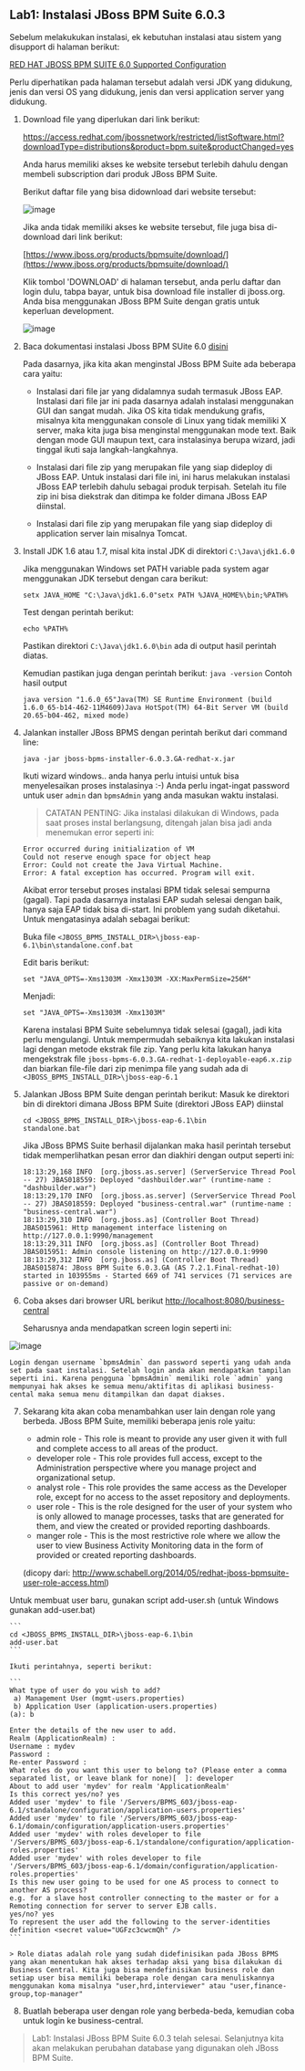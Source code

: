 ## Lab1: Instalasi JBoss BPM Suite 6.0.3

Sebelum melakukukan instalasi, ek kebutuhan instalasi atau sistem yang disupport di halaman berikut:

  [RED HAT JBOSS BPM SUITE 6.0 Supported Configuration](https://access.redhat.com/articles/704703)

Perlu diperhatikan pada halaman tersebut adalah versi JDK yang didukung, jenis dan versi OS yang didukung, jenis dan versi application server yang didukung.

1.  Download file yang diperlukan dari link berikut:
    
    
    https://access.redhat.com/jbossnetwork/restricted/listSoftware.html?downloadType=distributions&product=bpm.suite&productChanged=yes

    Anda harus memiliki akses ke website tersebut terlebih dahulu dengan membeli subscription dari produk JBoss BPM Suite.

    Berikut daftar file yang bisa didownload dari website tersebut:

    ![image](https://cloud.githubusercontent.com/assets/3068071/8324523/a247cc5e-1a7b-11e5-98b2-0eeedaff264d.png)

    Jika anda tidak memiliki akses ke website tersebut, file juga bisa di-download dari link berikut:

    [https://www.jboss.org/products/bpmsuite/download/](https://www.jboss.org/products/bpmsuite/download/)
  
    Klik tombol 'DOWNLOAD' di halaman tersebut, anda perlu daftar dan login dulu, tabpa bayar, untuk bisa download file installer di jboss.org. Anda bisa menggunakan JBoss BPM Suite dengan gratis untuk keperluan development.
    
    ![image](https://cloud.githubusercontent.com/assets/3068071/8324542/c75c40ce-1a7b-11e5-8fc1-fe877014e472.png)



2.  Baca dokumentasi instalasi Jboss BPM SUite 6.0 [disini](https://access.redhat.com/documentation/en-US/Red_Hat_JBoss_BPM_Suite/6.0/html/Installation_Guide/chap-Installation_options.html#sect-The_Red_Hat_JBoss_BPM_Suite_Installer_installation)

    Pada dasarnya, jika kita akan menginstal JBoss BPM Suite ada beberapa cara yaitu:
    
    * Instalasi dari file jar yang didalamnya sudah termasuk JBoss EAP. Instalasi dari file jar ini pada dasarnya adalah instalasi menggunakan GUI dan sangat mudah. Jika OS kita tidak mendukung grafis, misalnya kita menggunakan console di Linux yang tidak memiliki X server, maka kita juga bisa menginstal menggunakan mode text. Baik dengan mode GUI maupun text, cara instalasinya berupa wizard, jadi tinggal ikuti saja langkah-langkahnya.
    
    * Instalasi dari file zip yang merupakan file yang siap dideploy di JBoss EAP. Untuk instalasi dari file ini, ini harus melakukan instalasi JBoss EAP terlebih dahulu sebagai produk terpisah. Setelah itu file zip ini bisa diekstrak dan ditimpa ke folder dimana JBoss EAP diinstal.
    
    * Instalasi dari file zip yang merupakan file yang siap dideploy di application server lain misalnya Tomcat.


3.  Install JDK 1.6 atau 1.7, misal kita instal JDK di direktori `C:\Java\jdk1.6.0`

    Jika menggunakan Windows set PATH variable pada system agar menggunakan JDK tersebut dengan cara berikut:
    
    `setx JAVA_HOME "C:\Java\jdk1.6.0"setx PATH %JAVA_HOME%\bin;%PATH%`
    
    Test dengan perintah berikut:
    
    `echo %PATH%`

    Pastikan direktori `C:\Java\jdk1.6.0\bin` ada di output hasil perintah diatas. 
    
    Kemudian pastikan juga dengan perintah berikut: `java -version`
    Contoh hasil output 

    ```
    java version "1.6.0_65"Java(TM) SE Runtime Environment (build 1.6.0_65-b14-462-11M4609)Java HotSpot(TM) 64-Bit Server VM (build 20.65-b04-462, mixed mode)
    ```
    
4.  Jalankan installer JBoss BPMS dengan perintah berikut dari command line:

    ```
    java -jar jboss-bpms-installer-6.0.3.GA-redhat-x.jar
    ```

    Ikuti wizard windows.. anda hanya perlu intuisi untuk bisa menyelesaikan proses instalasinya :-) Anda perlu ingat-ingat password untuk user `admin` dan `bpmsAdmin` yang anda masukan waktu instalasi.

    > CATATAN PENTING: Jika instalasi dilakukan di Windows, pada saat proses instal berlangsung, ditengah jalan bisa jadi anda menemukan error seperti ini: 

    ```
    Error occurred during initialization of VM
    Could not reserve enough space for object heap
    Error: Could not create the Java Virtual Machine.
    Error: A fatal exception has occurred. Program will exit.
    ```
    
    Akibat error tersebut proses instalasi BPM tidak selesai sempurna (gagal). Tapi pada dasarnya instalasi EAP sudah selesai dengan baik, hanya saja EAP tidak bisa di-start. Ini problem yang sudah diketahui. Untuk mengatasinya adalah sebagai berikut:
    
    Buka file `<JBOSS_BPMS_INSTALL_DIR>\jboss-eap-6.1\bin\standalone.conf.bat`
    
    Edit baris berikut:
    
    ```
    set "JAVA_OPTS=-Xms1303M -Xmx1303M -XX:MaxPermSize=256M"
    ```
    
    Menjadi:
    
    ```
    set "JAVA_OPTS=-Xms1303M -Xmx1303M"
    ```
    
    Karena instalasi BPM Suite sebelumnya tidak selesai (gagal), jadi kita perlu mengulangi. Untuk mempermudah sebaiknya kita lakukan instalasi lagi dengan metode ekstrak file zip. Yang perlu kita lakukan hanya mengekstrak file `jboss-bpms-6.0.3.GA-redhat-1-deployable-eap6.x.zip` dan biarkan file-file dari zip menimpa file yang sudah ada di `<JBOSS_BPMS_INSTALL_DIR>\jboss-eap-6.1`

5.  Jalankan JBoss BPM Suite dengan perintah berikut:
    Masuk ke direktori bin di direktori dimana JBoss BPM Suite (direktori JBoss EAP) diinstal
    
    ``` 
    cd <JBOSS_BPMS_INSTALL_DIR>\jboss-eap-6.1\bin
    standalone.bat
    ```
    
    Jika JBoss BPMS Suite berhasil dijalankan maka hasil perintah tersebut tidak memperlihatkan pesan error dan diakhiri dengan output seperti ini:

    ```
    18:13:29,168 INFO  [org.jboss.as.server] (ServerService Thread Pool -- 27) JBAS018559: Deployed "dashbuilder.war" (runtime-name : "dashbuilder.war")
    18:13:29,170 INFO  [org.jboss.as.server] (ServerService Thread Pool -- 27) JBAS018559: Deployed "business-central.war" (runtime-name : "business-central.war")
    18:13:29,310 INFO  [org.jboss.as] (Controller Boot Thread) JBAS015961: Http management interface listening on http://127.0.0.1:9990/management
    18:13:29,311 INFO  [org.jboss.as] (Controller Boot Thread) JBAS015951: Admin console listening on http://127.0.0.1:9990
    18:13:29,312 INFO  [org.jboss.as] (Controller Boot Thread) JBAS015874: JBoss BPM Suite 6.0.3.GA (AS 7.2.1.Final-redhat-10) started in 103955ms - Started 669 of 741 services (71 services are passive or on-demand)
    ```
    
6.  Coba akses dari browser URL berikut [http://localhost:8080/business-central](http://localhost:8080/business-central)

    Seharusnya anda mendapatkan screen login seperti ini:


  ![image](https://cloud.githubusercontent.com/assets/3068071/8324761/d904dd52-1a7d-11e5-931f-b078eba7de2c.png)


    Login dengan username `bpmsAdmin` dan password seperti yang udah anda set pada saat instalasi. Setelah login anda akan mendapatkan tampilan seperti ini. Karena pengguna `bpmsAdmin` memiliki role `admin` yang mempunyai hak akses ke semua menu/aktifitas di aplikasi business-cental maka semua menu ditampilkan dan dapat diakses.


7.  Sekarang kita akan coba menambahkan user lain dengan role yang berbeda. JBoss BPM Suite, memiliki beberapa jenis role yaitu:

    * admin role - This role is meant to provide any user given it with full and complete access to all areas of the product.
    * developer role - This role provides full access, except to the Administration perspective where you manage project and organizational setup.
    * analyst role - This role provides the same access as the Developer role, except for no access to the asset repository and deployments.
    * user role - This is the role designed for the user of your system who is only allowed to manage processes, tasks that are generated for them, and view the created or provided reporting dashboards.
    * manger role - This is the most restrictive role where we allow the user to view Business Activity Monitoring data in the form of provided or created reporting dashboards.
    
    (dicopy dari: http://www.schabell.org/2014/05/redhat-jboss-bpmsuite-user-role-access.html)

   Untuk membuat user baru, gunakan script add-user.sh (untuk Windows gunakan add-user.bat) 
    
    ```
    cd <JBOSS_BPMS_INSTALL_DIR>\jboss-eap-6.1\bin
    add-user.bat
    ```
    
    Ikuti perintahnya, seperti berikut:
    
    ```
    What type of user do you wish to add?
     a) Management User (mgmt-users.properties)
     b) Application User (application-users.properties)
    (a): b

    Enter the details of the new user to add.
    Realm (ApplicationRealm) :
    Username : mydev
    Password :
    Re-enter Password :
    What roles do you want this user to belong to? (Please enter a comma separated list, or leave blank for none)[  ]: developer
    About to add user 'mydev' for realm 'ApplicationRealm'
    Is this correct yes/no? yes
    Added user 'mydev' to file '/Servers/BPMS_603/jboss-eap-6.1/standalone/configuration/application-users.properties'
    Added user 'mydev' to file '/Servers/BPMS_603/jboss-eap-6.1/domain/configuration/application-users.properties'
    Added user 'mydev' with roles developer to file '/Servers/BPMS_603/jboss-eap-6.1/standalone/configuration/application-roles.properties'
    Added user 'mydev' with roles developer to file '/Servers/BPMS_603/jboss-eap-6.1/domain/configuration/application-roles.properties'
    Is this new user going to be used for one AS process to connect to another AS process?
    e.g. for a slave host controller connecting to the master or for a Remoting connection for server to server EJB calls.
    yes/no? yes
    To represent the user add the following to the server-identities definition <secret value="UGFzc3cwcmQh" />
    ```
    
    > Role diatas adalah role yang sudah didefinisikan pada JBoss BPMS yang akan menentukan hak akses terhadap aksi yang bisa dilakukan di Business Central. Kita juga bisa mendefinisikan business role dan setiap user bisa memiliki beberapa role dengan cara menuliskannya menggunakan koma misalnya "user,hrd,interviewer" atau "user,finance-group,top-manager"
    
8. Buatlah beberapa user dengan role yang berbeda-beda, kemudian coba untuk login ke business-central.

> Lab1: Instalasi JBoss BPM Suite 6.0.3 telah selesai.
> Selanjutnya kita akan melakukan perubahan database yang digunakan oleh JBoss BPM Suite.
